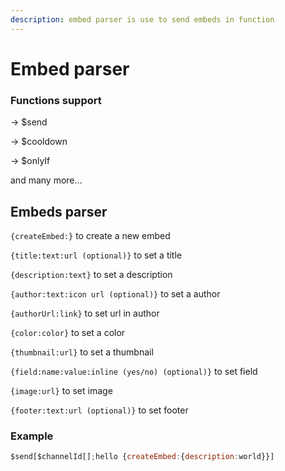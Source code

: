 ```yaml
---
description: embed parser is use to send embeds in function
---
```


# Embed parser

### Functions support

\-> $send

\-> $cooldown

\-> $onlyIf

and many more...

## Embeds parser

`{createEmbed:}` to create a new embed

`{title:text:url (optional)}` to set a title

`{description:text}` to set a description

`{author:text:icon url (optional)}` to set a author

`{authorUrl:link}` to set url in author

`{color:color}` to set a color

`{thumbnail:url}` to set a thumbnail

`{field:name:value:inline (yes/no) (optional)}` to set field

`{image:url}` to set image

`{footer:text:url (optional)}` to set footer

### Example

```js
$send[$channelId[];hello {createEmbed:{description:world}}]
```
